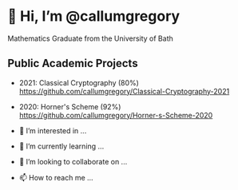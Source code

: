 # 👋 Hi, I’m @callumgregory

Mathematics Graduate from the University of Bath

## Public Academic Projects

- 2021: Classical Cryptography (80%) https://github.com/callumgregory/Classical-Cryptography-2021
- 2020: Horner's Scheme (92%) https://github.com/callumgregory/Horner-s-Scheme-2020

- 👀 I’m interested in ...
- 🌱 I’m currently learning ...
- 💞️ I’m looking to collaborate on ...
- 📫 How to reach me ...

<!---
callumgregory/callumgregory is a ✨ special ✨ repository because its `README.md` (this file) appears on your GitHub profile.
You can click the Preview link to take a look at your changes.
--->
